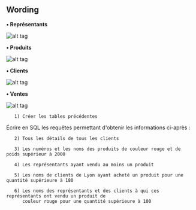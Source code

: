 ## **Wording**

**• Représentants**

![alt tag](https://imagizer.imageshack.com/v2/xq90/922/BQI9YI.png)

**• Produits**

![alt tag](https://imagizer.imageshack.com/v2/xq90/923/5i7HCN.png)

**• Clients**

![alt tag](https://imagizer.imageshack.com/v2/xq90/922/3vGifF.png)

**• Ventes**

![alt tag](https://imagizer.imageshack.com/v2/xq90/922/Bf8jCg.png)

       1) Créer les tables précédentes

Écrire en SQL les requêtes permettant d'obtenir les informations ci-après :

       2) Tous les détails de tous les clients
       
       3) Les numéros et les noms des produits de couleur rouge et de poids supérieur à 2000
       
       4) Les représentants ayant vendu au moins un produit
       
       5) Les noms de clients de Lyon ayant acheté un produit pour une quantité supérieure à 180
       
       6) Les noms des représentants et des clients à qui ces représentants ont vendu un produit de 
          couleur rouge pour une quantité supérieure à 100
